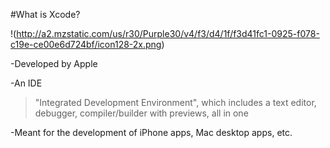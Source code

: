 #What is Xcode?

!(http://a2.mzstatic.com/us/r30/Purple30/v4/f3/d4/1f/f3d41fc1-0925-f078-c19e-ce00e6d724bf/icon128-2x.png)

-Developed by Apple

-An IDE

>"Integrated Development Environment", which includes a text editor, debugger, compiler/builder with previews, all in one

-Meant for the development of iPhone apps, Mac desktop apps, etc.
